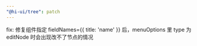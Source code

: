 ```yaml
---
"@hi-ui/tree": patch
---
```


fix: 修复组件指定 fieldNames={{ title: 'name' }} 后，menuOptions 里 type 为 editNode 时会出现改不了节点的情况
